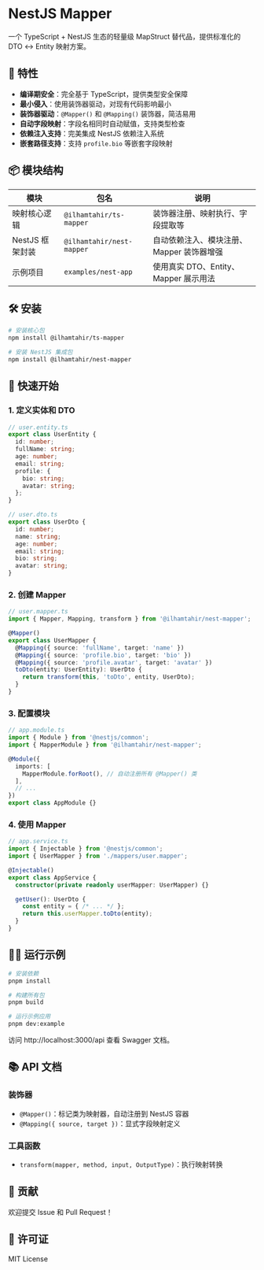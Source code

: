 # NestJS Mapper

一个 TypeScript + NestJS 生态的轻量级 MapStruct 替代品，提供标准化的 DTO ↔ Entity 映射方案。

## 🚀 特性

- **编译期安全**：完全基于 TypeScript，提供类型安全保障
- **最小侵入**：使用装饰器驱动，对现有代码影响最小
- **装饰器驱动**：`@Mapper()` 和 `@Mapping()` 装饰器，简洁易用
- **自动字段映射**：字段名相同时自动赋值，支持类型检查
- **依赖注入支持**：完美集成 NestJS 依赖注入系统
- **嵌套路径支持**：支持 `profile.bio` 等嵌套字段映射

## 📦 模块结构

| 模块 | 包名 | 说明 |
|------|------|------|
| 映射核心逻辑 | `@ilhamtahir/ts-mapper` | 装饰器注册、映射执行、字段提取等 |
| NestJS 框架封装 | `@ilhamtahir/nest-mapper` | 自动依赖注入、模块注册、Mapper 装饰器增强 |
| 示例项目 | `examples/nest-app` | 使用真实 DTO、Entity、Mapper 展示用法 |

## 🛠️ 安装

```bash
# 安装核心包
npm install @ilhamtahir/ts-mapper

# 安装 NestJS 集成包
npm install @ilhamtahir/nest-mapper
```

## 📖 快速开始

### 1. 定义实体和 DTO

```typescript
// user.entity.ts
export class UserEntity {
  id: number;
  fullName: string;
  age: number;
  email: string;
  profile: {
    bio: string;
    avatar: string;
  };
}

// user.dto.ts
export class UserDto {
  id: number;
  name: string;
  age: number;
  email: string;
  bio: string;
  avatar: string;
}
```

### 2. 创建 Mapper

```typescript
// user.mapper.ts
import { Mapper, Mapping, transform } from '@ilhamtahir/nest-mapper';

@Mapper()
export class UserMapper {
  @Mapping({ source: 'fullName', target: 'name' })
  @Mapping({ source: 'profile.bio', target: 'bio' })
  @Mapping({ source: 'profile.avatar', target: 'avatar' })
  toDto(entity: UserEntity): UserDto {
    return transform(this, 'toDto', entity, UserDto);
  }
}
```

### 3. 配置模块

```typescript
// app.module.ts
import { Module } from '@nestjs/common';
import { MapperModule } from '@ilhamtahir/nest-mapper';

@Module({
  imports: [
    MapperModule.forRoot(), // 自动注册所有 @Mapper() 类
  ],
  // ...
})
export class AppModule {}
```

### 4. 使用 Mapper

```typescript
// app.service.ts
import { Injectable } from '@nestjs/common';
import { UserMapper } from './mappers/user.mapper';

@Injectable()
export class AppService {
  constructor(private readonly userMapper: UserMapper) {}

  getUser(): UserDto {
    const entity = { /* ... */ };
    return this.userMapper.toDto(entity);
  }
}
```

## 🏃‍♂️ 运行示例

```bash
# 安装依赖
pnpm install

# 构建所有包
pnpm build

# 运行示例应用
pnpm dev:example
```

访问 http://localhost:3000/api 查看 Swagger 文档。

## 📚 API 文档

### 装饰器

- `@Mapper()`：标记类为映射器，自动注册到 NestJS 容器
- `@Mapping({ source, target })`：显式字段映射定义

### 工具函数

- `transform(mapper, method, input, OutputType)`：执行映射转换

## 🤝 贡献

欢迎提交 Issue 和 Pull Request！

## 📄 许可证

MIT License
